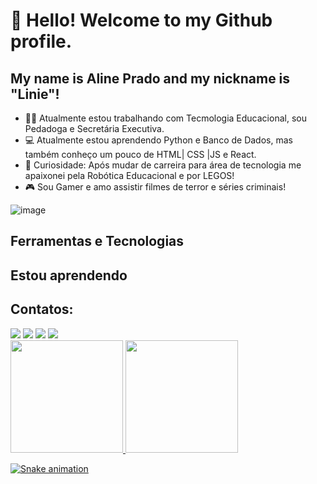 # 👋 Hello! Welcome to my Github profile.
## My name is Aline Prado and my nickname is "Linie"!

- :woman_technologist: Atualmente estou trabalhando com Tecmologia Educacional, sou Pedadoga e Secretária Executiva.
- :computer: Atualmente estou aprendendo Python e Banco de Dados, mas também conheço um pouco de HTML| CSS |JS e React.
- :robot: Curiosidade: Após mudar de carreira para área de tecnologia me apaixonei pela Robótica Educacional e por LEGOS!
- :video_game: Sou Gamer e amo assistir filmes de terror e séries criminais!

![image](https://github.com/linieprado/linieprado/assets/79236944/c9ca6dbf-d192-449f-9cad-69ffbc75c9d8)


## Ferramentas e Tecnologias


          
          

## Estou aprendendo

 

## Contatos:

<div>
<a href="https://instagram.com/linieprado" target="_blank"><img loading="lazy" src="https://img.shields.io/badge/-Instagram-%23E4405F?style=for-the-badge&logo=instagram&logoColor=white" target="_blank"></a>
<a href="https://www.twitch.tv/miss_hh" target="_blank"><img loading="lazy" src="https://img.shields.io/badge/Twitch-9146FF?style=for-the-badge&logo=twitch&logoColor=white" target="_blank"></a>
<a href = "mailto:lineprados@gmail.com"><img loading="lazy" src="https://img.shields.io/badge/Gmail-D14836?style=for-the-badge&logo=gmail&logoColor=white" target="_blank"></a>
<a href="https://www.linkedin.com/in/alinepradosilva" target="_blank"><img loading="lazy" src="https://img.shields.io/badge/-LinkedIn-%230077B5?style=for-the-badge&logo=linkedin&logoColor=white" target="_blank"></a>   
</div>

<div>
<a href="https://github.com/linieprado">
<img loading="lazy" height="180em" src="https://github-readme-stats.vercel.app/api/top-langs/?username=seu-usuário-aqui&layout=compact&langs_count=7&theme=dracula"/>
<img loading="lazy" height="180em" src="https://github-readme-stats.vercel.app/api?username=seu-usuário-aqui&show_icons=true&theme=dracula&include_all_commits=true&count_private=true"/>
</div>

![Snake animation](https://github.com/seu-usuário-aqui/seu-usuário-aqui/blob/output/github-contribution-grid-snake.svg)
